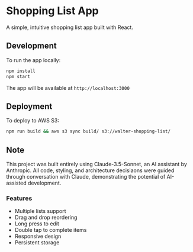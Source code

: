 # Shopping List App

A simple, intuitive shopping list app built with React.

## Development

To run the app locally: 

```bash
npm install
npm start
```

The app will be available at `http://localhost:3000`

## Deployment

To deploy to AWS S3:

```bash
npm run build && aws s3 sync build/ s3://walter-shopping-list/
```


## Note

This project was built entirely using Claude-3.5-Sonnet, an AI assistant by Anthropic. All code, styling, and architecture decisiaons were guided through conversation with Claude, demonstrating the potential of AI-assisted development.

### Features
- Multiple lists support
- Drag and drop reordering
- Long press to edit
- Double tap to complete items
- Responsive design
- Persistent storage
